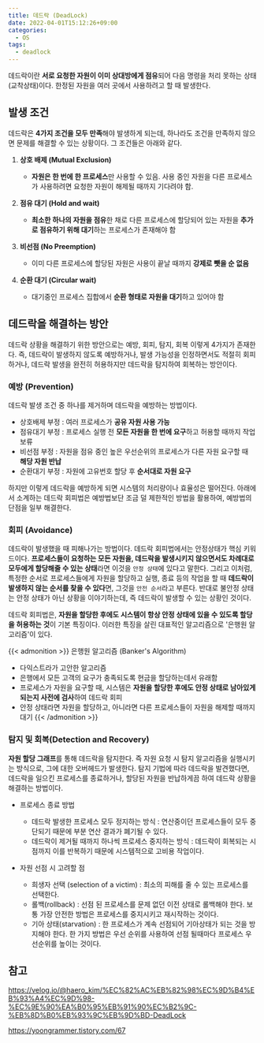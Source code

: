 ```yaml
---
title: 데드락 (DeadLock)
date: 2022-04-01T15:12:26+09:00
categories:
  - OS
tags: 
  - deadlock
---
```


데드락이란 **서로 요청한 자원이 이미 상대방에게 점유**되어 다음 명령을 처리 못하는 상태(교착상태)이다. 한정된 자원을 여러 곳에서 사용하려고 할 때 발생한다.


## 발생 조건
데드락은 **4가지 조건을 모두 만족**해야 발생하게 되는데, 하나라도 조건을 만족하지 않으면 문제를 해결할 수 있는 상황이다. 그 조건들은 아래와 같다.

1. **상호 배제 (Mutual Exclusion)**
    - **자원은 한 번에 한 프로세스**만 사용할 수 있음. 사용 중인 자원을 다른 프로세스가 사용하려면 요청한 자원이 해제될 때까지 기다려야 함.

2. **점유 대기 (Hold and wait)**
    - **최소한 하나의 자원을 점유**한 채로 다른 프로세스에 할당되어 있는 자원을 **추가로 점유하기 위해 대기**하는 프로세스가 존재해야 함

3. **비선점 (No Preemption)**
    - 이미 다른 프로세스에 할당된 자원은 사용이 끝날 때까지 **강제로 뺏을 순 없음**

4. **순환 대기 (Circular wait)**
    - 대기중인 프로세스 집합에서 **순환 형태로 자원을 대기**하고 있어야 함

## 데드락을 해결하는 방안

데드락 상황을 해결하기 위한 방안으로는 예방, 회피, 탐지, 회복 이렇게 4가지가 존재한다. 즉, 데드락이 발생하지 않도록 예방하거나, 발생 가능성을 인정하면서도 적절히 회피하거나, 데드락 발생을 완전히 허용하지만 데드락을 탐지하여 회복하는 방안이다.

### 예방 (Prevention)
데드락 발생 조건 중 하나를 제거하며 데드락을 예방하는 방법이다.

* 상호배제 부정 : 여러 프로세스가 **공유 자원 사용 가능**
* 점유대기 부정 : 프로세스 실행 전 **모든 자원을 한 번에 요구**하고 허용할 때까지 작업 보류
* 비선점 부정 : 자원을 점유 중인 높은 우선순위의 프로세스가 다른 자원 요구할 때 **해당 자원 반납**
* 순환대기 부정 : 자원에 고유번호 할당 후 **순서대로 자원 요구**

하지만 이렇게 데드락을 예방하게 되면 시스템의 처리량이나 효율성은 떨어진다. 아래에서 소계하는 데드락 회피법은 예방법보단 조금 덜 제한적인 방법을 활용하여, 예방법의 단점을 일부 해결한다.

### 회피 (Avoidance)

데드락이 발생했을 때 피해나가는 방법이다. 데드락 회피법에서는 안정상태가 핵심 키워드이다. **프로세스들이 요청하는 모든 자원을, 데드락을 발생시키지 않으면서도 차례대로 모두에게 할당해줄 수 있는 상태**라면 이것을 `안정 상태`에 있다고 말한다. 그리고 이처럼, 특정한 순서로 프로세스들에게 자원을 할당하고 실행, 종료 등의 작업을 할 때 **데드락이 발생하지 않는 순서를 찾을 수 있다**면, 그것을 `안전 순서`라고 부른다. 반대로 불안정 상태는 안정 상태가 아닌 상황을 이야기하는데, 즉 데드락이 발생할 수 있는 상황인 것이다.

데드락 회피법은, **자원을 할당한 후에도 시스템이 항상 안정 상태에 있을 수 있도록 할당을 허용하는 것**이 기본 특징이다. 이러한 특징을 살린 대표적인 알고리즘으로 '은행원 알고리즘'이 있다.

{{< admonition >}}
은행원 알고리즘 (Banker's Algorithm)
* 다익스트라가 고안한 알고리즘
* 은행에서 모든 고객의 요구가 충족되도록 현금을 할당하는데서 유래함
* 프로세스가 자원을 요구할 때, 시스템은 **자원을 할당한 후에도 안정 상태로 남아있게 되는지 사전에 검사**하여 데드락 회피
* 안정 상태라면 자원을 할당하고, 아니라면 다른 프로세스들이 자원을 해제할 때까지 대기
{{< /admonition >}}

### 탐지 및 회복(Detection and Recovery)
**자원 할당 그래프**를 통해 데드락을 탐지한다. 즉 자원 요청 시 탐지 알고리즘을 실행시키는 방식으로, 그에 대한 오버헤드가 발생한다. 탐지 기법에 따라 데드락을 발견했다면, 데드락을 일으킨 프로세스를 종료하거나, 할당된 자원을 반납하게끔 하여 데드락 상황을 해결하는 방법이다.

- 프로세스 종료 방법
  - 데드락 발생한 프로세스 모두 정지하는 방식 : 연산중이던 프로세스들이 모두 중단되기 때문에 부분 연산 결과가 폐기될 수 있다.
  - 데드락이 제거될 때까지 하나씩 프로세스 중지하는 방식 : 데드락이 회복되는 시점까지 이를 반복하기 때문에 시스템적으로 고비용 작업이다.

- 자원 선점 시 고려할 점
  - 희생자 선택 (selection of a victim) : 최소의 피해를 줄 수 있는 프로세스를 선택한다.
  - 롤백(rollback) : 선점 된 프로세스를 문제 없던 이전 상태로 롤백해야 한다. 보통 가장 안전한 방법은 프로세스를 중지시키고 재시작하는 것이다.
  - 기아 상태(starvation) : 한 프로세스가 계속 선점되어 기아상태가 되는 것을 방지해야 한다. 한 가지 방법은 우선 순위를 사용하여 선점 될때마다 프로세스 우선순위를 높이는 것이다.

## 참고
https://velog.io/@haero_kim/%EC%82%AC%EB%82%98%EC%9D%B4%EB%93%A4%EC%9D%98-%EC%9E%90%EA%B0%95%EB%91%90%EC%B2%9C-%EB%8D%B0%EB%93%9C%EB%9D%BD-DeadLock

https://yoongrammer.tistory.com/67
